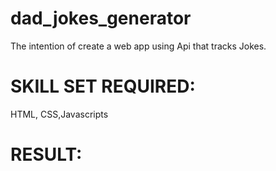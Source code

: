 # dad_jokes_generator
The intention of create a web app using Api that tracks Jokes.

# SKILL SET REQUIRED:
 HTML, CSS,Javascripts 


# RESULT:

